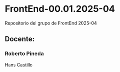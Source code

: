 # FrontEnd-00.01.2025-04
Repositorio del grupo de FrontEnd 2025-04

## Docente:
### Roberto Pineda

Hans Castillo
